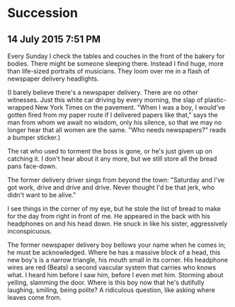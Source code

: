# Succession
## 14 July 2015 7:51 PM

Every Sunday I check the tables and couches in the front of the bakery for bodies. There might be someone sleeping there. Instead I find huge, more than life-sized portraits of musicians. They loom over me in a flash of newspaper delivery headlights.

(I barely believe there's a newspaper delivery. There are no other witnesses. Just this white car driving by every morning, the slap of plastic-wrapped New York Times on the pavement. "When I was a boy, I would've gotten fired from my paper route if I delivered papers like that," says the man from whom we await no wisdom, only his silence, so that we may no longer hear that all women are the same. "Who needs newspapers?" reads a bumper sticker.)

The rat who used to torment the boss is gone, or he's just given up on catching it. I don't hear about it any more, but we still store all the bread pans face-down.

The former delivery driver sings from beyond the town: "Saturday and I've got work, drive and drive and drive. Never thought I'd be that jerk, who didn't want to be alive."

I see things in the corner of my eye, but he stole the list of bread to make for the day from right in front of me. He appeared in the back with his headphones on and his head down. He snuck in like his sister, aggressively inconspicuous.

The former newspaper delivery boy bellows your name when he comes in; he must be acknowledged. Where he has a massive block of a head, this new boy's is a narrow triangle, his mouth small in its corner. His headphone wires are red (Beats) a second vascular system that carries who knows what. I heard him before I saw him, before I even met him. Storming about yelling, slamming the door. Where is this boy now that he's dutifully laughing, smiling, being polite? A ridiculous question, like asking where leaves come from.